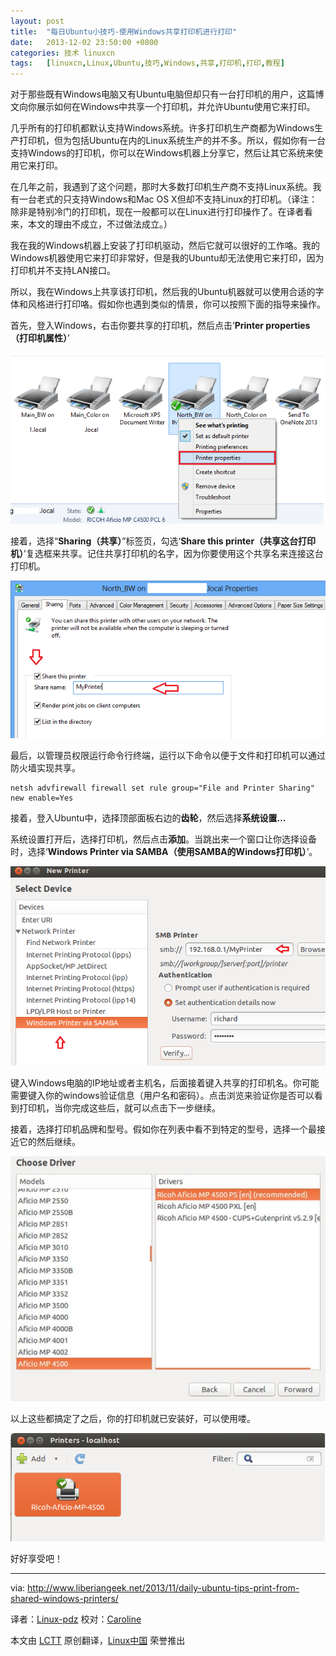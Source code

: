 ```yaml
---
layout: post
title:	"每日Ubuntu小技巧-使用Windows共享打印机进行打印"
date:	2013-12-02 23:50:00 +0800 
categories:	技术 linuxcn 
tags:	[linuxcn,Linux,Ubuntu,技巧,Windows,共享,打印机,打印,教程]
---
```



对于那些既有Windows电脑又有Ubuntu电脑但却只有一台打印机的用户，这篇博文向你展示如何在Windows中共享一个打印机，并允许Ubuntu使用它来打印。


几乎所有的打印机都默认支持Windows系统。许多打印机生产商都为Windows生产打印机，但为包括Ubuntu在内的Linux系统生产的并不多。所以，假如你有一台支持Windows的打印机，你可以在Windows机器上分享它，然后让其它系统来使用它来打印。


在几年之前，我遇到了这个问题，那时大多数打印机生产商不支持Linux系统。我有一台老式的只支持Windows和Mac OS X但却不支持Linux的打印机。（译注：除非是特别冷门的打印机，现在一般都可以在Linux进行打印操作了。在译者看来，本文的理由不成立，不过做法成立。）


我在我的Windows机器上安装了打印机驱动，然后它就可以很好的工作咯。我的Windows机器使用它来打印非常好，但是我的Ubuntu却无法使用它来打印，因为打印机并不支持LAN接口。


所以，我在Windows上共享该打印机，然后我的Ubuntu机器就可以使用合适的字体和风格进行打印咯。假如你也遇到类似的情景，你可以按照下面的指导来操作。


首先，登入Windows，右击你要共享的打印机，然后点击‘**Printer properties（打印机属性）**’


![](/Asserts/Images/album/201312/02/2318288rr896lv8tb6i6bk.png)


接着，选择“**Sharing（共享）**”标签页，勾选‘**Share this printer（共享这台打印机）**’复选框来共享。记住共享打印机的名字，因为你要使用这个共享名来连接这台打印机。


![](/Asserts/Images/album/201312/02/231828rb6qjrfbffr3u8qw.png)


最后，以管理员权限运行命令行终端，运行以下命令以便于文件和打印机可以通过防火墙实现共享。



```
netsh advfirewall firewall set rule group="File and Printer Sharing" new enable=Yes

```

接着，登入Ubuntu中，选择顶部面板右边的**齿轮**，然后选择**系统设置...**


系统设置打开后，选择打印机，然后点击**添加**。当跳出来一个窗口让你选择设备时，选择‘**Windows Printer via SAMBA（使用SAMBA的Windows打印机）**’。


![](/Asserts/Images/album/201312/02/231829fzk7mdxhjcf7hyyf.png)


键入Windows电脑的IP地址或者主机名，后面接着键入共享的打印机名。你可能需要键入你的windows验证信息（用户名和密码）。点击浏览来验证你是否可以看到打印机，当你完成这些后，就可以点击下一步继续。


接着，选择打印机品牌和型号。假如你在列表中看不到特定的型号，选择一个最接近它的然后继续。


![](/Asserts/Images/album/201312/02/231830s203a0z2ksn03fp2.png)


以上这些都搞定了之后，你的打印机就已安装好，可以使用喽。


![](/Asserts/Images/album/201312/02/23183065688g3ruku2d3rk.png)


好好享受吧！




---


via: <http://www.liberiangeek.net/2013/11/daily-ubuntu-tips-print-from-shared-windows-printers/>


译者：[Linux-pdz](https://github.com/Linux-pdz) 校对：[Caroline](https://github.com/carolinewuyan)


本文由 [LCTT](https://github.com/LCTT/TranslateProject) 原创翻译，[Linux中国](http://linux.cn/) 荣誉推出
